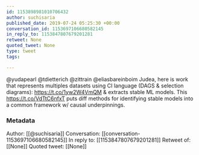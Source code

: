 ```yaml
---
id: 1153898981010706432
author: suchisaria
published_date: 2019-07-24 05:25:30 +00:00
conversation_id: 1153697106680582145
in_reply_to: 1153847807679201281
retweet: None
quoted_tweet: None
type: tweet
tags:

---
```


@yudapearl @tdietterich @zittrain @eliasbareinboim Judea, here is work that represents multiples datasets using CI language (DAGS &amp; selection diagrams): https://t.co/1yw2W4VmQM &amp; extracts stable ML models. This https://t.co/VdTtC6nfxT puts diff methods for identifying stable models into a common framework w/ causal underpinnings.

### Metadata

Author: [[@suchisaria]]
Conversation: [[conversation-1153697106680582145]]
In reply to: [[1153847807679201281]]
Retweet of: [[None]]
Quoted tweet: [[None]]
